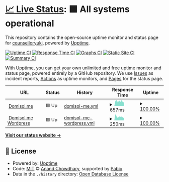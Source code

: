 # [📈 Live Status](https://counselloryuki.github.io/status): <!--live status--> **🟩 All systems operational**

This repository contains the open-source uptime monitor and status page for [counselloryuki](https://counselloryuki.github.io/status), powered by [Upptime](https://github.com/upptime/upptime).

[![Uptime CI](https://github.com/counselloryuki/status/workflows/Uptime%20CI/badge.svg)](https://github.com/counselloryuki/status/actions?query=workflow%3A%22Uptime+CI%22)
[![Response Time CI](https://github.com/counselloryuki/status/workflows/Response%20Time%20CI/badge.svg)](https://github.com/counselloryuki/status/actions?query=workflow%3A%22Response+Time+CI%22)
[![Graphs CI](https://github.com/counselloryuki/status/workflows/Graphs%20CI/badge.svg)](https://github.com/counselloryuki/status/actions?query=workflow%3A%22Graphs+CI%22)
[![Static Site CI](https://github.com/counselloryuki/status/workflows/Static%20Site%20CI/badge.svg)](https://github.com/counselloryuki/status/actions?query=workflow%3A%22Static+Site+CI%22)
[![Summary CI](https://github.com/counselloryuki/status/workflows/Summary%20CI/badge.svg)](https://github.com/counselloryuki/status/actions?query=workflow%3A%22Summary+CI%22)

With [Upptime](https://upptime.js.org), you can get your own unlimited and free uptime monitor and status page, powered entirely by a GitHub repository. We use [Issues](https://github.com/counselloryuki/status/issues) as incident reports, [Actions](https://github.com/counselloryuki/status/actions) as uptime monitors, and [Pages](https://counselloryuki.github.io/status) for the status page.

<!--start: status pages-->
<!-- This summary is generated by Upptime (https://github.com/upptime/upptime) -->
<!-- Do not edit this manually, your changes will be overwritten -->
<!-- prettier-ignore -->
| URL | Status | History | Response Time | Uptime |
| --- | ------ | ------- | ------------- | ------ |
| <img alt="" src="https://icons.duckduckgo.com/ip3/domisol.me.ico" height="13"> [Domisol.me](https://domisol.me) | 🟩 Up | [domisol-me.yml](https://github.com/counselloryuki/status/commits/HEAD/history/domisol-me.yml) | <details><summary><img alt="Response time graph" src="./graphs/domisol-me/response-time-week.png" height="20"> 657ms</summary><br><a href="https://counselloryuki.github.io/status/history/domisol-me"><img alt="Response time 801" src="https://img.shields.io/endpoint?url=https%3A%2F%2Fraw.githubusercontent.com%2Fcounselloryuki%2Fstatus%2FHEAD%2Fapi%2Fdomisol-me%2Fresponse-time.json"></a><br><a href="https://counselloryuki.github.io/status/history/domisol-me"><img alt="24-hour response time 732" src="https://img.shields.io/endpoint?url=https%3A%2F%2Fraw.githubusercontent.com%2Fcounselloryuki%2Fstatus%2FHEAD%2Fapi%2Fdomisol-me%2Fresponse-time-day.json"></a><br><a href="https://counselloryuki.github.io/status/history/domisol-me"><img alt="7-day response time 657" src="https://img.shields.io/endpoint?url=https%3A%2F%2Fraw.githubusercontent.com%2Fcounselloryuki%2Fstatus%2FHEAD%2Fapi%2Fdomisol-me%2Fresponse-time-week.json"></a><br><a href="https://counselloryuki.github.io/status/history/domisol-me"><img alt="30-day response time 696" src="https://img.shields.io/endpoint?url=https%3A%2F%2Fraw.githubusercontent.com%2Fcounselloryuki%2Fstatus%2FHEAD%2Fapi%2Fdomisol-me%2Fresponse-time-month.json"></a><br><a href="https://counselloryuki.github.io/status/history/domisol-me"><img alt="1-year response time 801" src="https://img.shields.io/endpoint?url=https%3A%2F%2Fraw.githubusercontent.com%2Fcounselloryuki%2Fstatus%2FHEAD%2Fapi%2Fdomisol-me%2Fresponse-time-year.json"></a></details> | <details><summary><a href="https://counselloryuki.github.io/status/history/domisol-me">100.00%</a></summary><a href="https://counselloryuki.github.io/status/history/domisol-me"><img alt="All-time uptime 99.04%" src="https://img.shields.io/endpoint?url=https%3A%2F%2Fraw.githubusercontent.com%2Fcounselloryuki%2Fstatus%2FHEAD%2Fapi%2Fdomisol-me%2Fuptime.json"></a><br><a href="https://counselloryuki.github.io/status/history/domisol-me"><img alt="24-hour uptime 100.00%" src="https://img.shields.io/endpoint?url=https%3A%2F%2Fraw.githubusercontent.com%2Fcounselloryuki%2Fstatus%2FHEAD%2Fapi%2Fdomisol-me%2Fuptime-day.json"></a><br><a href="https://counselloryuki.github.io/status/history/domisol-me"><img alt="7-day uptime 100.00%" src="https://img.shields.io/endpoint?url=https%3A%2F%2Fraw.githubusercontent.com%2Fcounselloryuki%2Fstatus%2FHEAD%2Fapi%2Fdomisol-me%2Fuptime-week.json"></a><br><a href="https://counselloryuki.github.io/status/history/domisol-me"><img alt="30-day uptime 95.98%" src="https://img.shields.io/endpoint?url=https%3A%2F%2Fraw.githubusercontent.com%2Fcounselloryuki%2Fstatus%2FHEAD%2Fapi%2Fdomisol-me%2Fuptime-month.json"></a><br><a href="https://counselloryuki.github.io/status/history/domisol-me"><img alt="1-year uptime 99.04%" src="https://img.shields.io/endpoint?url=https%3A%2F%2Fraw.githubusercontent.com%2Fcounselloryuki%2Fstatus%2FHEAD%2Fapi%2Fdomisol-me%2Fuptime-year.json"></a></details>
| <img alt="" src="https://icons.duckduckgo.com/ip3/domisol.me.ico" height="13"> [Domisol.me Wordpress](https://domisol.me/main) | 🟩 Up | [domisol-me-wordpress.yml](https://github.com/counselloryuki/status/commits/HEAD/history/domisol-me-wordpress.yml) | <details><summary><img alt="Response time graph" src="./graphs/domisol-me-wordpress/response-time-week.png" height="20"> 250ms</summary><br><a href="https://counselloryuki.github.io/status/history/domisol-me-wordpress"><img alt="Response time 267" src="https://img.shields.io/endpoint?url=https%3A%2F%2Fraw.githubusercontent.com%2Fcounselloryuki%2Fstatus%2FHEAD%2Fapi%2Fdomisol-me-wordpress%2Fresponse-time.json"></a><br><a href="https://counselloryuki.github.io/status/history/domisol-me-wordpress"><img alt="24-hour response time 248" src="https://img.shields.io/endpoint?url=https%3A%2F%2Fraw.githubusercontent.com%2Fcounselloryuki%2Fstatus%2FHEAD%2Fapi%2Fdomisol-me-wordpress%2Fresponse-time-day.json"></a><br><a href="https://counselloryuki.github.io/status/history/domisol-me-wordpress"><img alt="7-day response time 250" src="https://img.shields.io/endpoint?url=https%3A%2F%2Fraw.githubusercontent.com%2Fcounselloryuki%2Fstatus%2FHEAD%2Fapi%2Fdomisol-me-wordpress%2Fresponse-time-week.json"></a><br><a href="https://counselloryuki.github.io/status/history/domisol-me-wordpress"><img alt="30-day response time 265" src="https://img.shields.io/endpoint?url=https%3A%2F%2Fraw.githubusercontent.com%2Fcounselloryuki%2Fstatus%2FHEAD%2Fapi%2Fdomisol-me-wordpress%2Fresponse-time-month.json"></a><br><a href="https://counselloryuki.github.io/status/history/domisol-me-wordpress"><img alt="1-year response time 267" src="https://img.shields.io/endpoint?url=https%3A%2F%2Fraw.githubusercontent.com%2Fcounselloryuki%2Fstatus%2FHEAD%2Fapi%2Fdomisol-me-wordpress%2Fresponse-time-year.json"></a></details> | <details><summary><a href="https://counselloryuki.github.io/status/history/domisol-me-wordpress">100.00%</a></summary><a href="https://counselloryuki.github.io/status/history/domisol-me-wordpress"><img alt="All-time uptime 99.08%" src="https://img.shields.io/endpoint?url=https%3A%2F%2Fraw.githubusercontent.com%2Fcounselloryuki%2Fstatus%2FHEAD%2Fapi%2Fdomisol-me-wordpress%2Fuptime.json"></a><br><a href="https://counselloryuki.github.io/status/history/domisol-me-wordpress"><img alt="24-hour uptime 100.00%" src="https://img.shields.io/endpoint?url=https%3A%2F%2Fraw.githubusercontent.com%2Fcounselloryuki%2Fstatus%2FHEAD%2Fapi%2Fdomisol-me-wordpress%2Fuptime-day.json"></a><br><a href="https://counselloryuki.github.io/status/history/domisol-me-wordpress"><img alt="7-day uptime 100.00%" src="https://img.shields.io/endpoint?url=https%3A%2F%2Fraw.githubusercontent.com%2Fcounselloryuki%2Fstatus%2FHEAD%2Fapi%2Fdomisol-me-wordpress%2Fuptime-week.json"></a><br><a href="https://counselloryuki.github.io/status/history/domisol-me-wordpress"><img alt="30-day uptime 95.98%" src="https://img.shields.io/endpoint?url=https%3A%2F%2Fraw.githubusercontent.com%2Fcounselloryuki%2Fstatus%2FHEAD%2Fapi%2Fdomisol-me-wordpress%2Fuptime-month.json"></a><br><a href="https://counselloryuki.github.io/status/history/domisol-me-wordpress"><img alt="1-year uptime 99.08%" src="https://img.shields.io/endpoint?url=https%3A%2F%2Fraw.githubusercontent.com%2Fcounselloryuki%2Fstatus%2FHEAD%2Fapi%2Fdomisol-me-wordpress%2Fuptime-year.json"></a></details>

<!--end: status pages-->

[**Visit our status website →**](https://counselloryuki.github.io/status)

## 📄 License

- Powered by: [Upptime](https://github.com/upptime/upptime)
- Code: [MIT](./LICENSE) © [Anand Chowdhary](https://anandchowdhary.com), supported by [Pabio](https://pabio.com)
- Data in the `./history` directory: [Open Database License](https://opendatacommons.org/licenses/odbl/1-0/)
